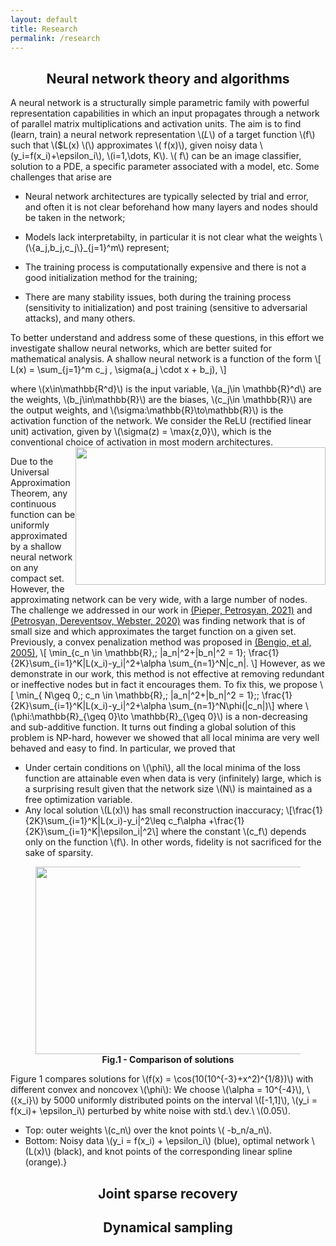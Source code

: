```yaml
---
layout: default
title: Research
permalink: /research
--- 
```


##  <center> Neural network theory and algorithms

A neural network is a structurally simple parametric family with powerful representation capabilities in which an input propagates through a network  of  parallel matrix multiplications and activation units.
The aim is to find (learn, train) a neural network representation \\($L$\\) of a target function  \\(f\\)  such that  \\($L(x) \\(\\) approximates \\( f(x)\\), given noisy data \\(y_i=f(x_i)+\epsilon_i\\), \\(i=1,\dots, K\\).  \\( f\\) can be  an image classifier, solution to a PDE, a specific parameter associated with a model, etc. Some challenges that arise are

* Neural network  architectures are typically selected by trial and error,  and often it is not clear beforehand how many layers and nodes should be taken in the network;

* Models  lack  interpretabilty, in particular it is not clear what the weights \\(\\{a_j,b_j,c_j\\}_{j=1}^m\\) represent;

* The training process is computationally expensive and there is not a good initialization method for the training;

* There are many stability issues, both during the training process (sensitivity to initialization) and post training (sensitive to adversarial attacks), and many others.

To better understand and address some of these questions, in this effort we investigate shallow neural networks, which are better suited for mathematical analysis. 
A shallow neural network is a function of the form 
\\[    L(x) = \sum_{j=1}^m c_j \, \sigma(a_j \cdot x + b_j),
\\]



where \\(x\in\mathbb{R^d}\\) is the input variable, \\(a_j\in \mathbb{R}^d\\) are the weights, \\(b_j\in\mathbb{R}\\) are the biases,  \\(c_j\in \mathbb{R}\\) are the output weights, and \\(\sigma:\mathbb{R}\to\mathbb{R}\\) is the activation function of the network.
We consider the ReLU (rectified linear unit) activation, given by \\(\sigma(z) = \max\{z,0\}\\), which is the conventional choice of activation in most modern architectures. 
<img style="float: right;" width="400" height="220" src="{{site.baseurl}}/assets/nnpic.png">


Due to the Universal Approximation Theorem, any continuous function can be uniformly approximated by a shallow neural network on any compact set. However, the approximating network can be very wide, with a large number of nodes. The challenge we addressed in our work in [(Pieper, Petrosyan, 2021)](https://arxiv.org/abs/2004.11515) and [(Petrosyan, Dereventsov, Webster, 2020)](https://arxiv.org/abs/1910.02743)  was finding  network that is of small size and which approximates the target function on a given set. Previously, a convex penalization method was proposed in [(Bengio, et al, 2005)](https://proceedings.neurips.cc/paper/2005/file/0fc170ecbb8ff1afb2c6de48ea5343e7-Paper.pdf),
\\[
\min_{c_n \in \mathbb{R},\;  \|a_n\|^2+|b_n|^2 = 1}\;  \frac{1}{2K}\sum_{i=1}^K|L(x_i)-y_i|^2+\alpha  \sum_{n=1}^N|c_n|.
\\]
However, as we demonstrate in our work, this method is not effective at removing redundant or ineffective nodes but in fact it encourages them. To fix this, we propose
\\[ \min_{ N\geq 0,\; c_n \in \mathbb{R},\;  \|a_n\|^2+|b_n|^2 = 1}\;\;  \frac{1}{2K}\sum_{i=1}^K|L(x_i)-y_i|^2+\alpha \sum_{n=1}^N\phi(|c_n|)\\]
where \\(\phi:\mathbb{R}\_{\geq 0}\to \mathbb{R}\_{\geq 0}\\) is a non-decreasing and sub-additive function. It turns out finding a global solution of this problem is NP-hard, however we showed that all local minima are very well behaved and  easy to find.  In particular, we proved that 

* Under certain conditions on \\(\phi\\), all the local minima of the loss function are attainable even when data is very (infinitely) large, which is a surprising result given that the network size  \\(N\\) is maintained as a free optimization variable.
 * Any local solution \\(L(x)\\) has small reconstruction inaccuracy; 
   \\[\frac{1}{2K}\sum_{i=1}^K|L(x_i)-y_i|^2\leq c_f\alpha +\frac{1}{2K}\sum_{i=1}^K|\epsilon_i|^2\\]
    where the constant \\(c_f\\) depends only on the function \\(f\\). In other words, fidelity is not sacrificed for the sake of sparsity. 
 
 <center>
 	<figure>
<img   width="700" height="300" src="{{site.baseurl}}/assets/comparison.png">
<figcaption align = "center"><b>Fig.1 - Comparison of solutions</b></figcaption>
</figure>
</center>

Figure 1 compares solutions   for \\(f(x) = \cos(10(10^{-3}+x^2)^{1/8})\\)
  with different convex and noncovex \\(\phi\\): We choose \\(\alpha = 10^{-4}\\), \\({x_i}\\)
  by 5000 uniformly distributed points on the interval \\([-1,1]\\), \\(y_i = f(x_i)+
  \epsilon_i\\) perturbed by white
  noise with std.\ dev.\ \\(0.05\\).
  * Top: outer weights \\(c_n\\) over the knot points \\( -b_n/a_n\\).
  * Bottom: Noisy data \\(y_i = f(x_i) + \epsilon_i\\) (blue), optimal
  network \\(L(x)\\) (black), and knot points of the corresponding linear spline
  (orange).}
 
## <center> Joint sparse recovery

## <center> Dynamical sampling
		


